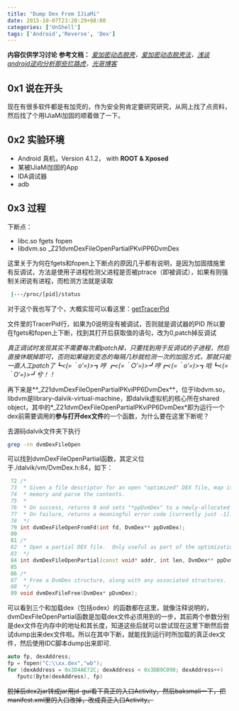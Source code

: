```yaml
---
title: "Dump Dex From IJiaMi"
date: 2015-10-07T23:20:29+08:00
categories: ['UnShell']
tags: ['Android','Reverse', 'Dex']
---
```


**内容仅供学习讨论**
**参考文档：** *[爱加密动态脱壳](http://www.sycode.cn/2015/06/27/%E7%88%B1%E5%8A%A0%E5%AF%86-%E5%8A%A8%E6%80%81%E8%84%B1%E5%A3%B3%E4%B9%8B%E3%80%90%E6%99%BA%E8%83%BD%E8%A7%86%E7%AA%97app%E3%80%91%E8%84%B1%E5%A3%B3%E4%BF%AE%E5%A4%8D/#0x001)，[爱加密动态脱壳法](http://www.cnblogs.com/2014asm/p/4112116.html)，[浅谈android逆向分析那些拦路虎](http://www.9hao.info/pages/2014/07/qian-tan-androidni-xiang-fen-xi-na-xie-lan-lu-hu)，[光哥博客](http://burningcodes.net/%E4%BB%8E%E6%BA%90%E7%A0%81%E4%B8%AD%E8%B7%9F%E8%B8%AAdex%E7%9A%84%E5%8A%A0%E8%BD%BD%E6%B5%81%E7%A8%8B/)*

## 0x1 说在开头

现在有很多软件都是有加壳的，作为安全狗肯定要研究研究，从网上找了点资料，然后找了个用IJiaMi加固的顺着做了一下。

## 0x2 实验环境

+ Android 真机，Version 4.1.2， with **ROOT & Xposed**
+ 某被IJiaMi加固的App
+ IDA调试器
+ adb

## 0x3 过程

下断点：

+ libc.so fgets fopen
+ libdvm.so _Z21dvmDexFileOpenPartialPKviPP6DvmDex

这里关于为何在fgets和fopen上下断点的原因几乎都有说明，是因为加固措施里有反调试，方法是使用子进程检测父进程是否被ptrace（即被调试），如果有则强制关闭说有进程，而检测方法就是读取
```bash
 |---/proc/[pid]/status
```

对于这个我也写了个，大概实现可以看这里：[getTracerPid](https://github.com/ExiaHan/exiahanLib/blob/master/exiahanLib.c)

文件里的TracerPid行，如果为0说明没有被调试，否则就是调试器的PID
所以要在fgets和fopen上下断，找到其打开后获取值的语句，改为0,patch掉反调试

*真正调试时发现其实不需要每次都patch掉，只要找到用于反调试的子进程，然后直接休眠掉即可，否则如果碰到变态的每隔几秒就检测一次的加固方式，那就只能一直人工patch了┗<(=｀o′=)>┓哼 ┏<(=｀○′=)>┛哼┏<(=｀o′=)>┓哈┗<(=｀O′=)>┛兮！！*

再下来是**_Z21dvmDexFileOpenPartialPKviPP6DvmDex**，位于libdvm.so，libdvm是library-dalvik-virtual-machine，即dalvik虚拟机的核心所在shared object，其中的*_Z21dvmDexFileOpenPartialPKviPP6DvmDex*即为运行一个dex前需要调用的**参与打开dex文件**的一个函数，为什么要在这里下断呢？

去源码dalvik文件夹下执行

```bash
grep -rn dvmDexFileOpen
```

可以找到dvmDexFileOpenPartial函数，其定义位于./dalvik/vm/DvmDex.h:84，如下：

```CPP
 72 /*
 73  * Given a file descriptor for an open "optimized" DEX file, map it into
 74  * memory and parse the contents.
 75  *
 76  * On success, returns 0 and sets "*ppDvmDex" to a newly-allocated DvmDex.
 77  * On failure, returns a meaningful error code [currently just -1].
 78  */
 79 int dvmDexFileOpenFromFd(int fd, DvmDex** ppDvmDex);
 80
 81 /*
 82  * Open a partial DEX file.  Only useful as part of the optimization process.
 83  */
 84 int dvmDexFileOpenPartial(const void* addr, int len, DvmDex** ppDvmDex);
 85
 86 /*
 87  * Free a DvmDex structure, along with any associated structures.
 88  */
 89 void dvmDexFileFree(DvmDex* pDvmDex);
```

可以看到三个和加载dex（包括odex）的函数都在这里，就像注释说明的，dvmDexFileOpenPartial函数是加载dex文件必须用到的一步，其前两个参数分别是dex文件在内存中的地址和其长度，知道这些后就可以尝试现在这里下断然后尝试dump出来dex文件啦。所以在其中下断，就能找到运行时所加载的真正dex文件，然后使用IDC脚本dump出来即可.

```CPP
auto fp, dexAddress;
fp = fopen("C:\\xx.dex","wb");
for (dexAddress = 0x3D4AE72C; dexAddress < 0x3DB9C098; dexAddress++)
   fputc(Byte(dexAddress), fp)
```

~~脱掉后dex2jar转成jar用jd-gui看下真正的入口Activity，然后baksmali一下，把manifest.xml里的入口改掉，改成真正入口Activity。~~
